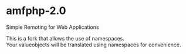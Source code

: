 amfphp-2.0
==========

Simple Remoting for Web Applications

This is a fork that allows the use of namespaces.  
Your valueobjects will be translated using namespaces for convenience.
